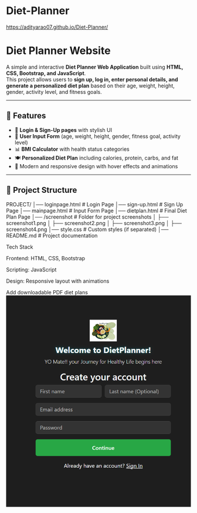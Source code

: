 # Diet-Planner
https://adityarao07.github.io/Diet-Planner/
# Diet Planner Website

A simple and interactive **Diet Planner Web Application** built using **HTML, CSS, Bootstrap, and JavaScript**.  
This project allows users to **sign up, log in, enter personal details, and generate a personalized diet plan** based on their age, weight, height, gender, activity level, and fitness goals.  

---

## 🚀 Features
- 🔑 **Login & Sign-Up pages** with stylish UI  
- 📝 **User Input Form** (age, weight, height, gender, fitness goal, activity level)  
- 📊 **BMI Calculator** with health status categories  
- 🍽️ **Personalized Diet Plan** including calories, protein, carbs, and fat  
- 🎨 Modern and responsive design with hover effects and animations  

---

## 📂 Project Structure
PROJECT/
│── loginpage.html # Login Page
│── sign-up.html # Sign Up Page
│── mainpage.html # Input Form Page
│── dietplan.html # Final Diet Plan Page
│── /screenshot # Folder for project screenshots
│ ├── screenshot1.png
│ ├── screenshot2.png
│ ├── screenshot3.png
│ ├── screenshot4.png
│── style.css # Custom styles (if separated)
│── README.md # Project documentation

Tech Stack

Frontend: HTML, CSS, Bootstrap

Scripting: JavaScript

Design: Responsive layout with animations

Add downloadable PDF diet plans
![image alt](https://github.com/ADITYARAO07/Diet-Planner/blob/38b495b010a10195d14f0565b6d0895892df694c/SCREENSHOT1.png)


